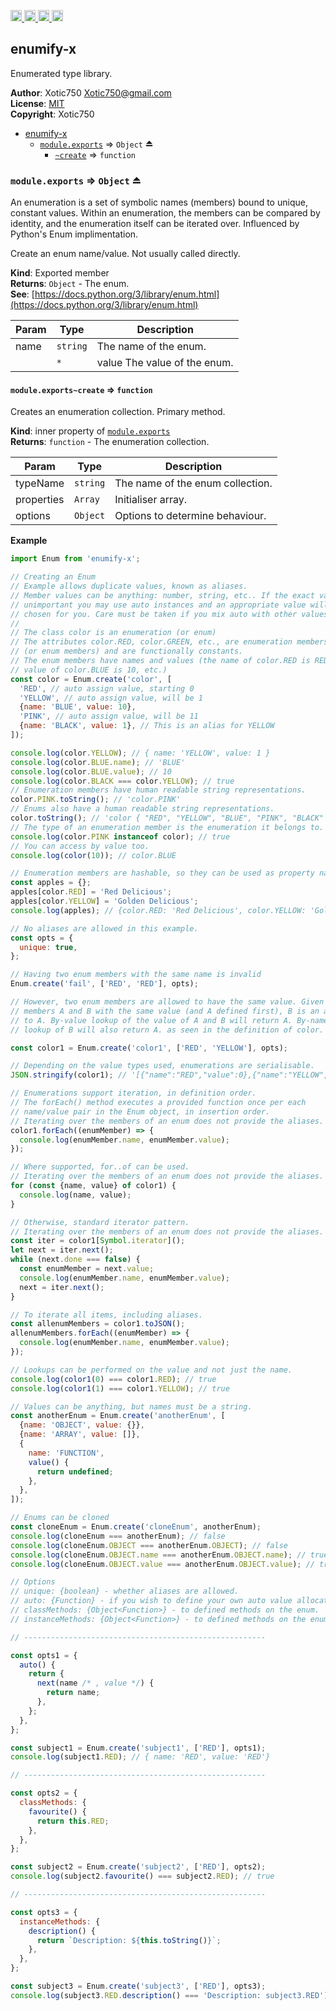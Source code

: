 <a href="https://travis-ci.org/Xotic750/enumify-x"
   title="Travis status">
<img
   src="https://travis-ci.org/Xotic750/enumify-x.svg?branch=master"
   alt="Travis status" height="18"/>
</a>
<a href="https://david-dm.org/Xotic750/enumify-x"
   title="Dependency status">
<img src="https://david-dm.org/Xotic750/enumify-x.svg"
   alt="Dependency status" height="18"/>
</a>
<a href="https://david-dm.org/Xotic750/enumify-x#info=devDependencies"
   title="devDependency status">
<img src="https://david-dm.org/Xotic750/enumify-x/dev-status.svg"
   alt="devDependency status" height="18"/>
</a>
<a href="https://badge.fury.io/js/enumify-x" title="npm version">
<img src="https://badge.fury.io/js/enumify-x.svg"
   alt="npm version" height="18"/>
</a>
<a name="module_enumify-x"></a>

## enumify-x

Enumerated type library.

**Author**: Xotic750 <Xotic750@gmail.com>  
**License**: [MIT](https://opensource.org/licenses/MIT)  
**Copyright**: Xotic750

- [enumify-x](#module_enumify-x)
  - [`module.exports`](#exp_module_enumify-x--module.exports) ⇒ <code>Object</code> ⏏
    - [`~create`](#module_enumify-x--module.exports..create) ⇒ <code>function</code>

<a name="exp_module_enumify-x--module.exports"></a>

### `module.exports` ⇒ <code>Object</code> ⏏

An enumeration is a set of symbolic names (members) bound to unique, constant
values. Within an enumeration, the members can be compared by identity, and
the enumeration itself can be iterated over.
Influenced by Python's Enum implimentation.

Create an enum name/value. Not usually called directly.

**Kind**: Exported member  
**Returns**: <code>Object</code> - The enum.  
**See**: [https://docs.python.org/3/library/enum.html](https://docs.python.org/3/library/enum.html)

| Param | Type                | Description                  |
| ----- | ------------------- | ---------------------------- |
| name  | <code>string</code> | The name of the enum.        |
|       | <code>\*</code>     | value The value of the enum. |

<a name="module_enumify-x--module.exports..create"></a>

#### `module.exports~create` ⇒ <code>function</code>

Creates an enumeration collection. Primary method.

**Kind**: inner property of [<code>module.exports</code>](#exp_module_enumify-x--module.exports)  
**Returns**: <code>function</code> - The enumeration collection.

| Param      | Type                | Description                      |
| ---------- | ------------------- | -------------------------------- |
| typeName   | <code>string</code> | The name of the enum collection. |
| properties | <code>Array</code>  | Initialiser array.               |
| options    | <code>Object</code> | Options to determine behaviour.  |

**Example**

```js
import Enum from 'enumify-x';

// Creating an Enum
// Example allows duplicate values, known as aliases.
// Member values can be anything: number, string, etc.. If the exact value is
// unimportant you may use auto instances and an appropriate value will be
// chosen for you. Care must be taken if you mix auto with other values.
//
// The class color is an enumeration (or enum)
// The attributes color.RED, color.GREEN, etc., are enumeration members
// (or enum members) and are functionally constants.
// The enum members have names and values (the name of color.RED is RED,
// value of color.BLUE is 10, etc.)
const color = Enum.create('color', [
  'RED', // auto assign value, starting 0
  'YELLOW', // auto assign value, will be 1
  {name: 'BLUE', value: 10},
  'PINK', // auto assign value, will be 11
  {name: 'BLACK', value: 1}, // This is an alias for YELLOW
]);

console.log(color.YELLOW); // { name: 'YELLOW', value: 1 }
console.log(color.BLUE.name); // 'BLUE'
console.log(color.BLUE.value); // 10
console.log(color.BLACK === color.YELLOW); // true
// Enumeration members have human readable string representations.
color.PINK.toString(); // 'color.PINK'
// Enums also have a human readable string representations.
color.toString(); // 'color { "RED", "YELLOW", "BLUE", "PINK", "BLACK" }'
// The type of an enumeration member is the enumeration it belongs to.
console.log(color.PINK instanceof color); // true
// You can access by value too.
console.log(color(10)); // color.BLUE

// Enumeration members are hashable, so they can be used as property names.
const apples = {};
apples[color.RED] = 'Red Delicious';
apples[color.YELLOW] = 'Golden Delicious';
console.log(apples); // {color.RED: 'Red Delicious', color.YELLOW: 'Golden Delicious'}

// No aliases are allowed in this example.
const opts = {
  unique: true,
};

// Having two enum members with the same name is invalid
Enum.create('fail', ['RED', 'RED'], opts);

// However, two enum members are allowed to have the same value. Given two
// members A and B with the same value (and A defined first), B is an alias
// to A. By-value lookup of the value of A and B will return A. By-name
// lookup of B will also return A. as seen in the definition of color.

const color1 = Enum.create('color1', ['RED', 'YELLOW'], opts);

// Depending on the value types used, enumerations are serialisable.
JSON.stringify(color1); // '[{"name":"RED","value":0},{"name":"YELLOW","value":1}]'

// Enumerations support iteration, in definition order.
// The forEach() method executes a provided function once per each
// name/value pair in the Enum object, in insertion order.
// Iterating over the members of an enum does not provide the aliases.
color1.forEach((enumMember) => {
  console.log(enumMember.name, enumMember.value);
});

// Where supported, for..of can be used.
// Iterating over the members of an enum does not provide the aliases.
for (const {name, value} of color1) {
  console.log(name, value);
}

// Otherwise, standard iterator pattern.
// Iterating over the members of an enum does not provide the aliases.
const iter = color1[Symbol.iterator]();
let next = iter.next();
while (next.done === false) {
  const enumMember = next.value;
  console.log(enumMember.name, enumMember.value);
  next = iter.next();
}

// To iterate all items, including aliases.
const allenumMembers = color1.toJSON();
allenumMembers.forEach((enumMember) => {
  console.log(enumMember.name, enumMember.value);
});

// Lookups can be performed on the value and not just the name.
console.log(color1(0) === color1.RED); // true
console.log(color1(1) === color1.YELLOW); // true

// Values can be anything, but names must be a string.
const anotherEnum = Enum.create('anotherEnum', [
  {name: 'OBJECT', value: {}},
  {name: 'ARRAY', value: []},
  {
    name: 'FUNCTION',
    value() {
      return undefined;
    },
  },
]);

// Enums can be cloned
const cloneEnum = Enum.create('cloneEnum', anotherEnum);
console.log(cloneEnum === anotherEnum); // false
console.log(cloneEnum.OBJECT === anotherEnum.OBJECT); // false
console.log(cloneEnum.OBJECT.name === anotherEnum.OBJECT.name); // true
console.log(cloneEnum.OBJECT.value === anotherEnum.OBJECT.value); // true

// Options
// unique: {boolean} - whether aliases are allowed.
// auto: {Function} - if you wish to define your own auto value allocation.
// classMethods: {Object<Function>} - to defined methods on the enum.
// instanceMethods: {Object<Function>} - to defined methods on the enum members.

// ------------------------------------------------------

const opts1 = {
  auto() {
    return {
      next(name /* , value */) {
        return name;
      },
    };
  },
};

const subject1 = Enum.create('subject1', ['RED'], opts1);
console.log(subject1.RED); // { name: 'RED', value: 'RED'}

// ------------------------------------------------------

const opts2 = {
  classMethods: {
    favourite() {
      return this.RED;
    },
  },
};

const subject2 = Enum.create('subject2', ['RED'], opts2);
console.log(subject2.favourite() === subject2.RED); // true

// ------------------------------------------------------

const opts3 = {
  instanceMethods: {
    description() {
      return `Description: ${this.toString()}`;
    },
  },
};

const subject3 = Enum.create('subject3', ['RED'], opts3);
console.log(subject3.RED.description() === 'Description: subject3.RED'); // true
```
